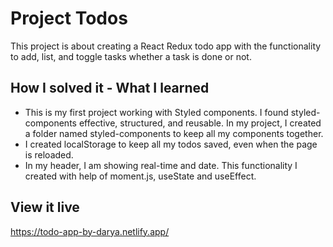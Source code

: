 # Project Todos

This project is about creating a React Redux todo app with the functionality to add, list, and toggle tasks whether a task is done or not. 

## How I solved it - What I learned

- This is my first project working with Styled components. I found styled-components effective, structured, and reusable. In my project, I created a folder named styled-components to keep all my components together. 
- I created localStorage to keep all my todos saved, even when the page is reloaded. 
- In my header, I am showing real-time and date. This functionality I created with help of moment.js, useState and useEffect. 

## View it live

https://todo-app-by-darya.netlify.app/

